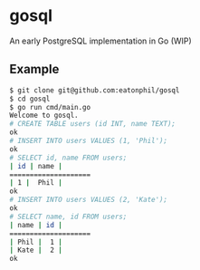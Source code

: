 # gosql

An early PostgreSQL implementation in Go (WIP)

## Example

```bash
$ git clone git@github.com:eatonphil/gosql
$ cd gosql
$ go run cmd/main.go
Welcome to gosql.
# CREATE TABLE users (id INT, name TEXT);
ok
# INSERT INTO users VALUES (1, 'Phil');
ok
# SELECT id, name FROM users;
| id | name |
====================
| 1 |  Phil |
ok
# INSERT INTO users VALUES (2, 'Kate');
ok
# SELECT name, id FROM users;
| name | id |
====================
| Phil |  1 |
| Kate |  2 |
ok
```
